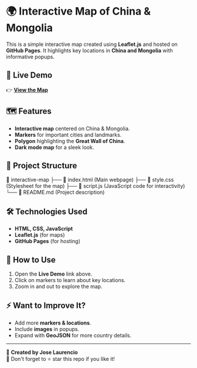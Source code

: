 # 🌍 Interactive Map of China & Mongolia

This is a simple interactive map created using **Leaflet.js** and hosted on **GitHub Pages**. It highlights key locations in **China and Mongolia** with informative popups.

## 🚀 Live Demo
👉 **[View the Map](https://joselaurencio.github.io/interactive-map/)** 

## 🗺 Features
- **Interactive map** centered on China & Mongolia.
- **Markers** for important cities and landmarks.
- **Polygon** highlighting the **Great Wall of China**.
- **Dark mode map** for a sleek look.

## 📂 Project Structure
📁 interactive-map
├── 📄 index.html  (Main webpage)
├── 📄 style.css   (Stylesheet for the map)
├── 📄 script.js   (JavaScript code for interactivity)
└── 📄 README.md   (Project description)

## 🛠 Technologies Used
- **HTML, CSS, JavaScript**
- **Leaflet.js** (for maps)
- **GitHub Pages** (for hosting)

## 📌 How to Use
1. Open the **Live Demo** link above.
2. Click on markers to learn about key locations.
3. Zoom in and out to explore the map.

## ⚡ Want to Improve It?
- Add more **markers & locations**.
- Include **images** in popups.
- Expand with **GeoJSON** for more country details.

---

🎯 **Created by Jose Laurencio**  
🌟 Don't forget to ⭐ star this repo if you like it!  
